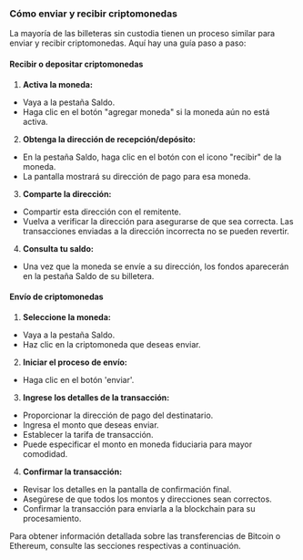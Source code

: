 ### Cómo enviar y recibir criptomonedas

La mayoría de las billeteras sin custodia tienen un proceso similar para enviar y recibir criptomonedas. Aquí hay una guía paso a paso:

#### Recibir o depositar criptomonedas

1. **Activa la moneda:**
 - Vaya a la pestaña Saldo.
 - Haga clic en el botón "agregar moneda" si la moneda aún no está activa.

2. **Obtenga la dirección de recepción/depósito:**
 - En la pestaña Saldo, haga clic en el botón con el icono "recibir" de la moneda.
 - La pantalla mostrará su dirección de pago para esa moneda.

3. **Comparte la dirección:**
 - Compartir esta dirección con el remitente.
 - Vuelva a verificar la dirección para asegurarse de que sea correcta. Las transacciones enviadas a la dirección incorrecta no se pueden revertir.

4. **Consulta tu saldo:**
 - Una vez que la moneda se envíe a su dirección, los fondos aparecerán en la pestaña Saldo de su billetera.

#### Envío de criptomonedas

1. **Seleccione la moneda:**
 - Vaya a la pestaña Saldo.
 - Haz clic en la criptomoneda que deseas enviar.

2. **Iniciar el proceso de envío:**
 - Haga clic en el botón 'enviar'.

3. **Ingrese los detalles de la transacción:**
 - Proporcionar la dirección de pago del destinatario.
 - Ingresa el monto que deseas enviar.
 - Establecer la tarifa de transacción.
 - Puede especificar el monto en moneda fiduciaria para mayor comodidad.

4. **Confirmar la transacción:**
 - Revisar los detalles en la pantalla de confirmación final.
 - Asegúrese de que todos los montos y direcciones sean correctos.
 - Confirmar la transacción para enviarla a la blockchain para su procesamiento.

Para obtener información detallada sobre las transferencias de Bitcoin o Ethereum, consulte las secciones respectivas a continuación.